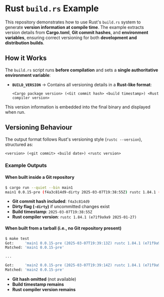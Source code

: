 # Rust `build.rs` Example

This repository demonstrates how to use Rust's `build.rs` system to generate **version information at compile time**. The example extracts version details from **Cargo.toml**, **Git commit hashes**, and **environment variables**, ensuring correct versioning for both **development and distribution builds**.

## How it Works

The `build.rs` script runs **before compilation** and sets a **single authoritative environment variable**:

- **`BUILD_VERSION`** → Contains all versioning details in a **Rust-like format**:
  ```
  <Cargo package version> (<Git commit hash> <build timestamp>) <Rust compiler version>
  ```

This version information is embedded into the final binary and displayed when run.

## Versioning Behaviour
The output format follows Rust's versioning style (`rustc --version`), structured as:

```
<version> (<git commit> <build date>) <rustc version>
```

### Example Outputs
#### When built inside a Git repository

```sh
$ cargo run --quiet --bin main1
main1 0.0.15-pre (f4a3c814d9-dirty 2025-03-07T19:38:55Z) rustc 1.84.1 (e71f9a9a9 2025-01-27)
```
- **Git commit hash included**: `f4a3c814d9`
- **Dirty flag (`-dirty`)** if uncommitted changes exist
- **Build timestamp**: `2025-03-07T19:38:55Z`
- **Rust compiler version**: `rustc 1.84.1 (e71f9a9a9 2025-01-27)`

#### When built from a tarball (i.e., no Git repository present)

```sh
$ make test
Got:     'main1 0.0.15-pre (2025-03-07T19:39:13Z) rustc 1.84.1 (e71f9a9a9 2025-01-27)'
Matched: 'main1 0.0.15-pre'

...

Got:     'main2 0.0.15-pre (2025-03-07T19:39:14Z) rustc 1.84.1 (e71f9a9a9 2025-01-27)'
Matched: 'main2 0.0.15-pre'
```

- **Git hash omitted** (not available)
- **Build timestamp remains**
- **Rust compiler version remains**
